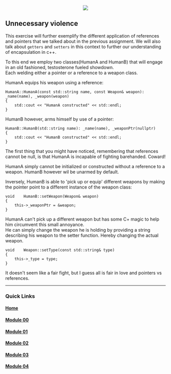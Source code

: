 <div align="center">
  <img src="https://i.imgur.com/9RRWFs4.png">
</div>

## Unnecessary violence 
This exercise will further exemplify the different application of references and pointers that we talked about in the previous assignment.
We will also talk about `getters` and `setters` in this context to further our understanding of encapsulation in c++.

To this end we employ two classes(HumanA and HumanB) that will engage in an old fashioned, testosterone fueled showdown.  
Each welding either a pointer or a reference to a weapon class.

HumanA equips his weapon using a reference:

```
HumanA::HumanA(const std::string name, const Weapon& weapon): _name(name), _weapon(weapon)
{
    std::cout << "HumanA constructed" << std::endl;
}
```

HumanB however, arms himself by use of a pointer:

```
HumanB::HumanB(std::string name): _name(name), _weaponPtr(nullptr)
{
    std::cout << "HumanB constructed" << std::endl;
}
```

The first thing that you might have noticed, remembering that references cannot be null, is that HumanA is incapable of fighting barehanded. Coward!  

HumanA simply cannot be initialized or constructed without a reference to a weapon. HumanB however wil be unarmed by default.

Inversely, HumanB is able to 'pick up or equip' different weapons by making the pointer point to a different instance of the weapon class:

```
void    HumanB::setWeapon(Weapon& weapon)
{
    this->_weaponPtr = &weapon;
}
```

HumanA can't pick up a different weapon but has some C+ magic to help him circumvent this small annoyance.  
He can simply change the weapon he is holding by providing a string describing his weapon to the setter function.
Hereby changing the actual weapon.

```
void    Weapon::setType(const std::string& type)
{
    this->_type = type;
}
```

It doesn't seem like a fair fight, but I guess all is fair in love and pointers vs references.

---

### Quick Links  

#### [Home](https://github.com/arommers/CPP_Modules)
#### [Module 00](https://github.com/arommers/CPP_Modules/tree/master/00)

#### [Module 01](https://github.com/arommers/CPP_Modules/tree/master/01)

#### [Module 02](https://github.com/arommers/CPP_Modules/tree/master/02)

#### [Module 03](https://github.com/arommers/CPP_Modules/tree/master/03)

#### [Module 04](https://github.com/arommers/CPP_Modules/tree/master/04)
